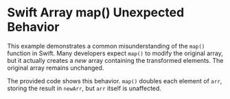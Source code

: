 # Swift Array map() Unexpected Behavior

This example demonstrates a common misunderstanding of the `map()` function in Swift.  Many developers expect `map()` to modify the original array, but it actually creates a *new* array containing the transformed elements.  The original array remains unchanged.

The provided code shows this behavior.  `map()` doubles each element of `arr`, storing the result in `newArr`, but `arr` itself is unaffected.